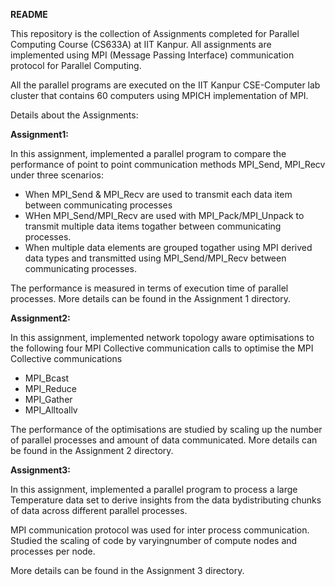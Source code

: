 **README**

This repository is the collection of Assignments completed for Parallel Computing Course (CS633A) at IIT Kanpur. All assignments are implemented using MPI (Message Passing Interface) communication protocol for Parallel Computing.

All the parallel programs are executed on the IIT Kanpur CSE-Computer lab cluster that contains 60 computers using MPICH implementation of MPI.

Details about the Assignments:

**Assignment1:**  

In this assignment, implemented a parallel program to compare the performance of point to point communication methods MPI_Send, MPI_Recv under three scenarios:
  * When MPI_Send \& MPI_Recv are used to transmit each data item between communicating processes
  * WHen MPI_Send/MPI_Recv are used with MPI_Pack/MPI_Unpack to transmit multiple data items togather between communicating processes.
  * When multiple data elements are grouped togather using MPI derived data types and transmitted using MPI_Send/MPI_Recv between communicating processes.  
 
 The performance is measured in terms of execution time of parallel processes. More details can be found in the Assignment 1 directory.
 
 **Assignment2:**  
 
 In this assignment, implemented network topology aware optimisations to the following four MPI Collective communication calls to optimise the MPI Collective communications
  * MPI_Bcast
  * MPI_Reduce
  * MPI_Gather
  * MPI_Alltoallv  

The performance of the optimisations are studied by scaling up the number of parallel processes and amount of data communicated. More details can be found in the Assignment 2 directory.

**Assignment3:**

In this assignment, implemented a parallel program to process a large Temperature data set to derive insights from the data bydistributing chunks of data across different parallel processes.

MPI communication protocol was used for inter process communication. Studied the scaling of code by varyingnumber of compute nodes and processes per node.

More details can be found in the Assignment 3 directory.

